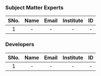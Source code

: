 <!-- Remove all lines above this line before making changes to the file -->
### Subject Matter Experts

| SNo. | Name | Email | Institute | ID |
| :---: | :---: | :---: | :---: | :---: |
| 1 | - | - | - | - |

### Developers

| SNo. | Name | Email | Institute | ID |
| :---: | :---: | :---: | :---: | :---: |
| 1 | - | - | - | - |
